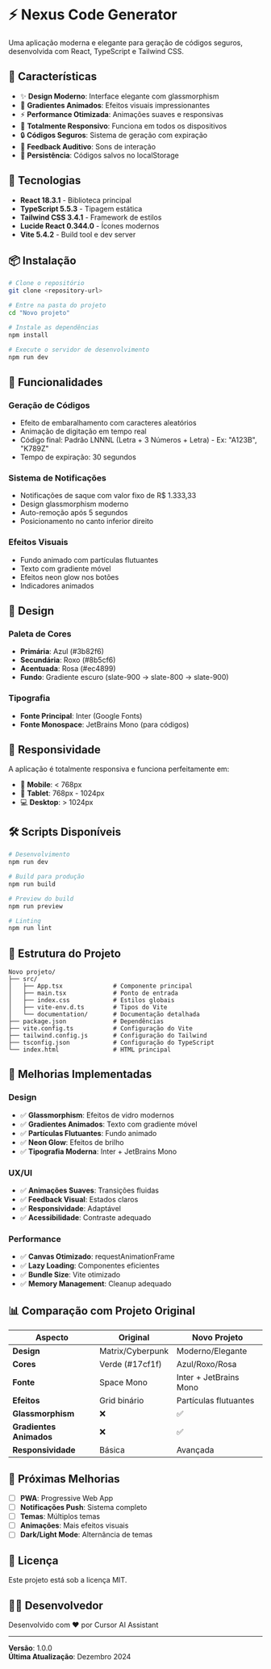 # ⚡ Nexus Code Generator

Uma aplicação moderna e elegante para geração de códigos seguros, desenvolvida com React, TypeScript e Tailwind CSS.

## 🎨 Características

- ✨ **Design Moderno**: Interface elegante com glassmorphism
- 🌈 **Gradientes Animados**: Efeitos visuais impressionantes
- ⚡ **Performance Otimizada**: Animações suaves e responsivas
- 📱 **Totalmente Responsivo**: Funciona em todos os dispositivos
- 🔒 **Códigos Seguros**: Sistema de geração com expiração
- 🎵 **Feedback Auditivo**: Sons de interação
- 💾 **Persistência**: Códigos salvos no localStorage

## 🚀 Tecnologias

- **React 18.3.1** - Biblioteca principal
- **TypeScript 5.5.3** - Tipagem estática
- **Tailwind CSS 3.4.1** - Framework de estilos
- **Lucide React 0.344.0** - Ícones modernos
- **Vite 5.4.2** - Build tool e dev server

## 📦 Instalação

```bash
# Clone o repositório
git clone <repository-url>

# Entre na pasta do projeto
cd "Novo projeto"

# Instale as dependências
npm install

# Execute o servidor de desenvolvimento
npm run dev
```

## 🎯 Funcionalidades

### Geração de Códigos
- Efeito de embaralhamento com caracteres aleatórios
- Animação de digitação em tempo real
- Código final: Padrão LNNNL (Letra + 3 Números + Letra) - Ex: "A123B", "K789Z"
- Tempo de expiração: 30 segundos

### Sistema de Notificações
- Notificações de saque com valor fixo de R$ 1.333,33
- Design glassmorphism moderno
- Auto-remoção após 5 segundos
- Posicionamento no canto inferior direito

### Efeitos Visuais
- Fundo animado com partículas flutuantes
- Texto com gradiente móvel
- Efeitos neon glow nos botões
- Indicadores animados

## 🎨 Design

### Paleta de Cores
- **Primária**: Azul (#3b82f6)
- **Secundária**: Roxo (#8b5cf6)
- **Acentuada**: Rosa (#ec4899)
- **Fundo**: Gradiente escuro (slate-900 → slate-800 → slate-900)

### Tipografia
- **Fonte Principal**: Inter (Google Fonts)
- **Fonte Monospace**: JetBrains Mono (para códigos)

## 📱 Responsividade

A aplicação é totalmente responsiva e funciona perfeitamente em:
- 📱 **Mobile**: < 768px
- 📱 **Tablet**: 768px - 1024px
- 💻 **Desktop**: > 1024px

## 🛠️ Scripts Disponíveis

```bash
# Desenvolvimento
npm run dev

# Build para produção
npm run build

# Preview do build
npm run preview

# Linting
npm run lint
```

## 📁 Estrutura do Projeto

```
Novo projeto/
├── src/
│   ├── App.tsx              # Componente principal
│   ├── main.tsx             # Ponto de entrada
│   ├── index.css            # Estilos globais
│   ├── vite-env.d.ts        # Tipos do Vite
│   └── documentation/       # Documentação detalhada
├── package.json             # Dependências
├── vite.config.ts           # Configuração do Vite
├── tailwind.config.js       # Configuração do Tailwind
├── tsconfig.json            # Configuração do TypeScript
└── index.html               # HTML principal
```

## 🎯 Melhorias Implementadas

### Design
- ✅ **Glassmorphism**: Efeitos de vidro modernos
- ✅ **Gradientes Animados**: Texto com gradiente móvel
- ✅ **Partículas Flutuantes**: Fundo animado
- ✅ **Neon Glow**: Efeitos de brilho
- ✅ **Tipografia Moderna**: Inter + JetBrains Mono

### UX/UI
- ✅ **Animações Suaves**: Transições fluidas
- ✅ **Feedback Visual**: Estados claros
- ✅ **Responsividade**: Adaptável
- ✅ **Acessibilidade**: Contraste adequado

### Performance
- ✅ **Canvas Otimizado**: requestAnimationFrame
- ✅ **Lazy Loading**: Componentes eficientes
- ✅ **Bundle Size**: Vite otimizado
- ✅ **Memory Management**: Cleanup adequado

## 📊 Comparação com Projeto Original

| Aspecto | Original | Novo Projeto |
|---------|----------|--------------|
| **Design** | Matrix/Cyberpunk | Moderno/Elegante |
| **Cores** | Verde (#17cf1f) | Azul/Roxo/Rosa |
| **Fonte** | Space Mono | Inter + JetBrains Mono |
| **Efeitos** | Grid binário | Partículas flutuantes |
| **Glassmorphism** | ❌ | ✅ |
| **Gradientes Animados** | ❌ | ✅ |
| **Responsividade** | Básica | Avançada |

## 🔮 Próximas Melhorias

- [ ] **PWA**: Progressive Web App
- [ ] **Notificações Push**: Sistema completo
- [ ] **Temas**: Múltiplos temas
- [ ] **Animações**: Mais efeitos visuais
- [ ] **Dark/Light Mode**: Alternância de temas

## 📄 Licença

Este projeto está sob a licença MIT.

## 👨‍💻 Desenvolvedor

Desenvolvido com ❤️ por Cursor AI Assistant

---

**Versão**: 1.0.0  
**Última Atualização**: Dezembro 2024 